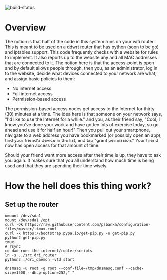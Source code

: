 ![build-status](https://travis-ci.org/umamiMike/maslow.svg?branch=master)

# Overview

The notion is that half of the code in this system runs on your wifi router.
This is meant to be used on a [ddwrt](http://www.dd-wrt.com/site/index) router
that has python (soon to be go) and iptables support. This code frequently checks with a
website for rules to implement. It also reports up to the website any and all
MAC addresses that are connected to it. The notion here is that the
access-point is open and by default allows people through, then you, as an
administrator, log in to the website, decide what devices connected to your
network are what, and assign basic policies to them:

- No internet access
- Full internet access
- Permission-based access

The permission-based access nodes get access to the Internet for thirty (30)
minutes at a time. The idea here is that someone on your network says, "I'd
like to use the Internet for a while." and you, as their friend say, "Cool, I
know you've done your work and have gotten lots of exercise today, so go
ahead and use it for half an hour!" Then you pull out your smartphone,
navigate to a web address you have bookmarked (or possibly open an app), find
your friend's device in the list, and tap "grant permission." Your friend now
has open access for that amount of time.

Should your friend want more access after their time is up, they have to ask you
again. It makes sure that you all understand how much time is being used and
that they are spending their time wisely.

# How the hell does this thing work?

## Set up the router

```
umount /dev/sda1
mount /dev/sda1 /opt
curl -Ok https://raw.githubusercontent.com/psbanka/configuration-files/master/.tmux.conf
curl -k https://bootstrap.pypa.io/get-pip.py -o get-pip.py
python2 get-pip.py
tmux
# rsync
cd dad-runs-the-internet/router/scripts
ln -s ../src dri_router
python2 ./dri_daemon -vtd start
```

```
dnsmasq -u root -g root --conf-file=/tmp/dnsmasq.conf --cache-size=1500 --dhcp-option=252," "
```
